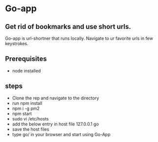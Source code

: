 # Go-app
## Get rid of bookmarks and use short urls.

Go-app is url-shortner that runs locally. Navigate to ur favorite urls in few keystrokes.

## Prerequisites
- node installed

## steps
- Clone the rep and navigate to the directory
- run npm install
- npm i -g pm2
- npm start
- sudo vi /etc/hosts
- add the below entry in host file
  127.0.0.1         go
- save the host files
- type go/ in your browser and start using Go-App
